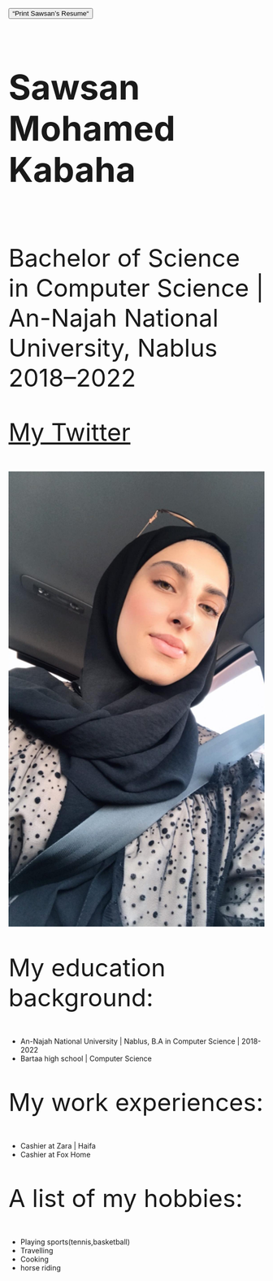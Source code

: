 <!DOCTYPE html>
<html lang="en-US" >
<head>
<meta name="viewport" content="width=device-width, initial-scale=1.0">
<title> Sawsan </title>
<link rel="stylesheet"  type="text/css" href="style.css">
<style>

.c{
  text-align: left; 
}
.responsive {
  max-width: 100%;
  height: auto;
}
div.example {
  
  padding: 20px;
}

</style>
</head>
<body>
<p class="c">
  <a >
    <button type="button" onclick="myFunction2()">“Print Sawsan’s Resume“</button>
    </a>
</p>
<div class="example">

<h1 onclick="myFunction()" style="font-size:7vw;">Sawsan Mohamed Kabaha</h1>

<p1 style="font-size:5vw;"> <br/> Bachelor of Science in Computer Science | An-Najah National University, Nablus
2018–2022</p1>

<p style="font-size:5vw;">
<a href="https://twitter.com/_sawsanmohamed">My Twitter </a>
</p>

<img  src="https://raw.githubusercontent.com/sawsanmohamed/sawsanmohamed.github.io/main/sawsan.jpg"
 alt="me" class="responsive" style= "max-width:100%; height:auto;">
<div1 id="div1" >
<p    style="font-size:5vw;"> My education background: </p>
<ul>
  <li>An-Najah National University | Nablus,
  B.A in Computer Science | 2018-2022</li>
 <li> Bartaa high school | Computer Science </li>
</ul>
</div1>
<p  id ="div2" style="font-size:5vw;" style="color:black;" onmouseover="htext()" onmouseout="stext()" > My work experiences:</p>
<ul>
  <li>Cashier at Zara | Haifa </li>
  <li>Cashier at Fox Home </li>
</ul>

<p style="font-size:5vw;">A list of my hobbies:</p>
<ul> 
 <li>Playing sports(tennis,basketball)</li>
     <li>Travelling</li>
     <li>Cooking</li>
	 <li>horse riding</li>
</ul>
</div>
<script>
  function myFunction() {
  window.alert('Welcome to Sawsan Mohamed site, please let me know if you have any questions');
  }
  </script>

<script>
    function stext() {
        var x = document.getElementById("div1");
        var y = document.getElementById("div2");
        x.style.color = 'black';
        y.style.color = 'black';
    }
    function htext() {
        var x = document.getElementById("div1");
        var y = document.getElementById("div2");
        x.style.color = 'green';
        y.style.color = 'black';
    }
	function myFunction2() {
    window.print();
}

  </script>
  

</body>
</html>

